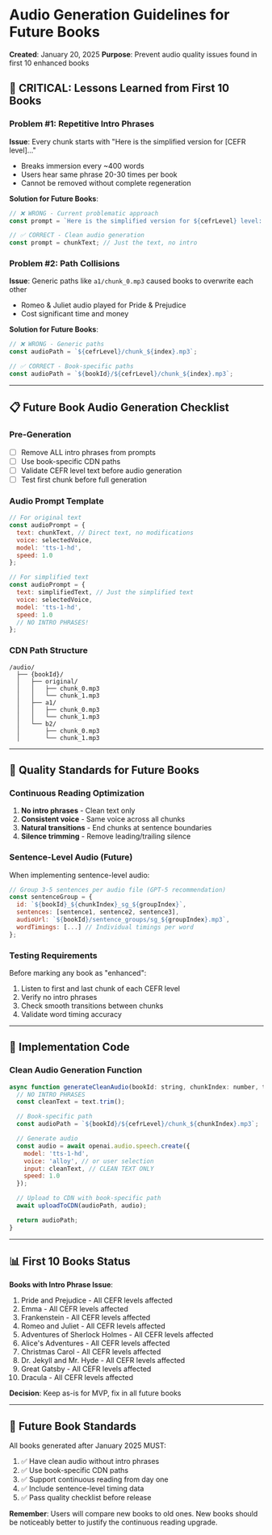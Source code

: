 # Audio Generation Guidelines for Future Books
**Created**: January 20, 2025
**Purpose**: Prevent audio quality issues found in first 10 enhanced books

## 🚨 CRITICAL: Lessons Learned from First 10 Books

### **Problem #1: Repetitive Intro Phrases**
**Issue**: Every chunk starts with "Here is the simplified version for [CEFR level]..."
- Breaks immersion every ~400 words
- Users hear same phrase 20-30 times per book
- Cannot be removed without complete regeneration

**Solution for Future Books**:
```javascript
// ❌ WRONG - Current problematic approach
const prompt = `Here is the simplified version for ${cefrLevel} level: ${chunkText}`;

// ✅ CORRECT - Clean audio generation
const prompt = chunkText; // Just the text, no intro
```

### **Problem #2: Path Collisions**
**Issue**: Generic paths like `a1/chunk_0.mp3` caused books to overwrite each other
- Romeo & Juliet audio played for Pride & Prejudice
- Cost significant time and money

**Solution for Future Books**:
```javascript
// ❌ WRONG - Generic paths
const audioPath = `${cefrLevel}/chunk_${index}.mp3`;

// ✅ CORRECT - Book-specific paths
const audioPath = `${bookId}/${cefrLevel}/chunk_${index}.mp3`;
```

---

## 📋 Future Book Audio Generation Checklist

### **Pre-Generation**
- [ ] Remove ALL intro phrases from prompts
- [ ] Use book-specific CDN paths
- [ ] Validate CEFR level text before audio generation
- [ ] Test first chunk before full generation

### **Audio Prompt Template**
```javascript
// For original text
const audioPrompt = {
  text: chunkText, // Direct text, no modifications
  voice: selectedVoice,
  model: 'tts-1-hd',
  speed: 1.0
};

// For simplified text
const audioPrompt = {
  text: simplifiedText, // Just the simplified text
  voice: selectedVoice,
  model: 'tts-1-hd',
  speed: 1.0
  // NO INTRO PHRASES!
};
```

### **CDN Path Structure**
```
/audio/
  ├── {bookId}/
  │   ├── original/
  │   │   ├── chunk_0.mp3
  │   │   └── chunk_1.mp3
  │   ├── a1/
  │   │   ├── chunk_0.mp3
  │   │   └── chunk_1.mp3
  │   └── b2/
  │       ├── chunk_0.mp3
  │       └── chunk_1.mp3
```

---

## 🎯 Quality Standards for Future Books

### **Continuous Reading Optimization**
1. **No intro phrases** - Clean text only
2. **Consistent voice** - Same voice across all chunks
3. **Natural transitions** - End chunks at sentence boundaries
4. **Silence trimming** - Remove leading/trailing silence

### **Sentence-Level Audio (Future)**
When implementing sentence-level audio:
```javascript
// Group 3-5 sentences per audio file (GPT-5 recommendation)
const sentenceGroup = {
  id: `${bookId}_${chunkIndex}_sg_${groupIndex}`,
  sentences: [sentence1, sentence2, sentence3],
  audioUrl: `${bookId}/sentence_groups/sg_${groupIndex}.mp3`,
  wordTimings: [...] // Individual timings per word
};
```

### **Testing Requirements**
Before marking any book as "enhanced":
1. Listen to first and last chunk of each CEFR level
2. Verify no intro phrases
3. Check smooth transitions between chunks
4. Validate word timing accuracy

---

## 🔧 Implementation Code

### **Clean Audio Generation Function**
```javascript
async function generateCleanAudio(bookId: string, chunkIndex: number, text: string, cefrLevel: string) {
  // NO INTRO PHRASES
  const cleanText = text.trim();

  // Book-specific path
  const audioPath = `${bookId}/${cefrLevel}/chunk_${chunkIndex}.mp3`;

  // Generate audio
  const audio = await openai.audio.speech.create({
    model: 'tts-1-hd',
    voice: 'alloy', // or user selection
    input: cleanText, // CLEAN TEXT ONLY
    speed: 1.0
  });

  // Upload to CDN with book-specific path
  await uploadToCDN(audioPath, audio);

  return audioPath;
}
```

---

## 📊 First 10 Books Status

**Books with Intro Phrase Issue**:
1. Pride and Prejudice - All CEFR levels affected
2. Emma - All CEFR levels affected
3. Frankenstein - All CEFR levels affected
4. Romeo and Juliet - All CEFR levels affected
5. Adventures of Sherlock Holmes - All CEFR levels affected
6. Alice's Adventures - All CEFR levels affected
7. Christmas Carol - All CEFR levels affected
8. Dr. Jekyll and Mr. Hyde - All CEFR levels affected
9. Great Gatsby - All CEFR levels affected
10. Dracula - All CEFR levels affected

**Decision**: Keep as-is for MVP, fix in all future books

---

## 🚀 Future Book Standards

All books generated after January 2025 MUST:
1. ✅ Have clean audio without intro phrases
2. ✅ Use book-specific CDN paths
3. ✅ Support continuous reading from day one
4. ✅ Include sentence-level timing data
5. ✅ Pass quality checklist before release

**Remember**: Users will compare new books to old ones. New books should be noticeably better to justify the continuous reading upgrade.